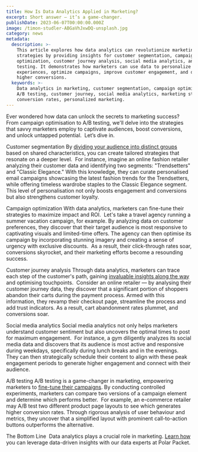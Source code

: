 ```yaml
---
title: How Is Data Analytics Applied in Marketing?
excerpt: Short answer — it’s a game-changer.
publishDate: 2023-06-07T00:00:00.000Z
image: /timon-studler-ABGaVhJxwDQ-unsplash.jpg
category: news
metadata:
  description: >-
    This article explores how data analytics can revolutionize marketing
    strategies by providing insights for customer segmentation, campaign
    optimization, customer journey analysis, social media analytics, and A/B
    testing. It demonstrates how marketers can use data to personalize
    experiences, optimize campaigns, improve customer engagement, and drive
    higher conversions.
  keywords: >-
    Data analytics in marketing, customer segmentation, campaign optimization,
    A/B testing, customer journey, social media analytics, marketing strategies,
    conversion rates, personalized marketing.
---
```


Ever wondered how data can unlock the secrets to marketing success? 
From campaign optimisation to A/B testing, we'll delve into the strategies that savvy marketers employ to captivate audiences, boost conversions, and unlock untapped potential. 
Let’s dive in. 

Customer segmentation
By [dividing your audience into distinct groups](https://polarpacket.com/blog/who-needs-data-analytics/) based on shared characteristics, you can create tailored strategies that resonate on a deeper level. 
For instance, imagine an online fashion retailer analyzing their customer data and identifying two segments: "Trendsetters" and "Classic Elegance." With this knowledge, they can curate personalised email campaigns showcasing the latest fashion trends for the Trendsetters, while offering timeless wardrobe staples to the Classic Elegance segment. 
This level of personalisation not only boosts engagement and conversions but also strengthens customer loyalty.

Campaign optimization
With data analytics, marketers can fine-tune their strategies to maximize impact and ROI. 
Let's take a travel agency running a summer vacation campaign, for example. By analyzing data on customer preferences, they discover that their target audience is most responsive to captivating visuals and limited-time offers. The agency can then optimise its campaign by incorporating stunning imagery and creating a sense of urgency with exclusive discounts. 
As a result, their click-through rates soar, conversions skyrocket, and their marketing efforts become a resounding success. 

Customer journey analysis
Through data analytics, marketers can trace each step of the customer's path, gaining [invaluable insights along the way](https://polarpacket.com/blog/why-is-data-literacy-important-for-businesses/) and optimising touchpoints. 
Consider an online retailer — by analysing their customer journey data, they discover that a significant portion of shoppers abandon their carts during the payment process. Armed with this information, they revamp their checkout page, streamline the process and add trust indicators. As a result, cart abandonment rates plummet, and conversions soar. 

Social media analytics
Social media analytics not only helps marketers understand customer sentiment but also uncovers the optimal times to post for maximum engagement. 
For instance, a gym diligently analyzes its social media data and discovers that its audience is most active and responsive during weekdays, specifically during lunch breaks and in the evenings. They can then strategically schedule their content to align with these peak engagement periods to generate higher engagement and connect with their audience. 

A/B testing
A/B testing is a game-changer in marketing, empowering marketers to [fine-tune their campaigns](https://polarpacket.com/blog/4-powerful-applications-of-data-analytics-in-e-commerce/). By conducting controlled experiments, marketers can compare two versions of a campaign element and determine which performs better. 
For example, an e-commerce retailer may A/B test two different product page layouts to see which generates higher conversion rates. Through rigorous analysis of user behaviour and metrics, they uncover that a simplified layout with prominent call-to-action buttons outperforms the alternative. 

The Bottom Line 
Data analytics plays a crucial role in marketing. [Learn how](https://polarpacket.com/) you can leverage data-driven insights with our data experts at Polar Packet.
